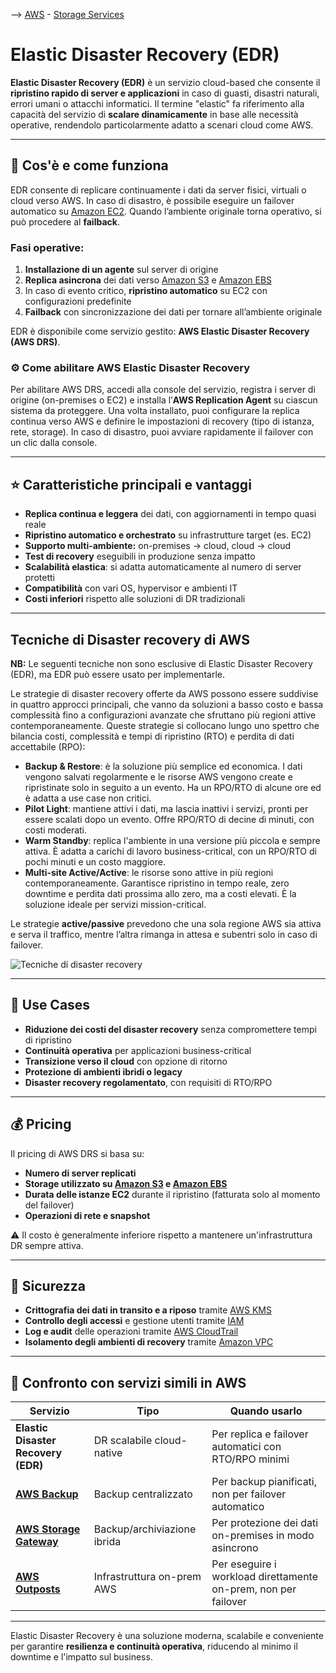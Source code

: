 --> [AWS](00-Intro/AWS.md)  -  [Storage Services](02-Storage-services/AWS-Storage-Services.md)
# Elastic Disaster Recovery (EDR)

**Elastic Disaster Recovery (EDR)** è un servizio cloud-based che consente il **ripristino rapido di server e applicazioni** in caso di guasti, disastri naturali, errori umani o attacchi informatici. Il termine "elastic" fa riferimento alla capacità del servizio di **scalare dinamicamente** in base alle necessità operative, rendendolo particolarmente adatto a scenari cloud come AWS.

---

## 🔧 Cos'è e come funziona

EDR consente di replicare continuamente i dati da server fisici, virtuali o cloud verso AWS. In caso di disastro, è possibile eseguire un failover automatico su [Amazon EC2](01-Compute-options/Amazon-EC2.md). Quando l’ambiente originale torna operativo, si può procedere al **failback**.

### Fasi operative:

1. **Installazione di un agente** sul server di origine
2. **Replica asincrona** dei dati verso [Amazon S3](02-Storage-services/Amazon-S3.md) e [Amazon EBS](02-Storage-services/Amazon-EBS.md)
3. In caso di evento critico, **ripristino automatico** su EC2 con configurazioni predefinite
4. **Failback** con sincronizzazione dei dati per tornare all’ambiente originale

EDR è disponibile come servizio gestito: **AWS Elastic Disaster Recovery (AWS DRS)**.

### ⚙️ Come abilitare AWS Elastic Disaster Recovery

Per abilitare AWS DRS, accedi alla console del servizio, registra i server di origine (on-premises o EC2) e installa l’**AWS Replication Agent** su ciascun sistema da proteggere. Una volta installato, puoi configurare la replica continua verso AWS e definire le impostazioni di recovery (tipo di istanza, rete, storage). In caso di disastro, puoi avviare rapidamente il failover con un clic dalla console.

---

## ⭐ Caratteristiche principali e vantaggi

- **Replica continua e leggera** dei dati, con aggiornamenti in tempo quasi reale
- **Ripristino automatico e orchestrato** su infrastrutture target (es. EC2)
- **Supporto multi-ambiente:** on-premises → cloud, cloud → cloud
- **Test di recovery** eseguibili in produzione senza impatto
- **Scalabilità elastica**: si adatta automaticamente al numero di server protetti
- **Compatibilità** con vari OS, hypervisor e ambienti IT
- **Costi inferiori** rispetto alle soluzioni di DR tradizionali

---

## Tecniche di Disaster recovery di AWS

**NB:** Le seguenti tecniche non sono esclusive di Elastic Disaster Recovery (EDR), ma EDR può essere usato per implementarle.

Le strategie di disaster recovery offerte da AWS possono essere suddivise in quattro approcci principali, che vanno da soluzioni a basso costo e bassa complessità fino a configurazioni avanzate che sfruttano più regioni attive contemporaneamente. 
Queste strategie si collocano lungo uno spettro che bilancia costi, complessità e tempi di ripristino (RTO) e perdita di dati accettabile (RPO):

- **Backup & Restore**: è la soluzione più semplice ed economica. I dati vengono salvati regolarmente e le risorse AWS vengono create e ripristinate solo in seguito a un evento. Ha un RPO/RTO di alcune ore ed è adatta a use case non critici.
- **Pilot Light**: mantiene attivi i dati, ma lascia inattivi i servizi, pronti per essere scalati dopo un evento. Offre RPO/RTO di decine di minuti, con costi moderati.
- **Warm Standby**: replica l'ambiente in una versione più piccola e sempre attiva. È adatta a carichi di lavoro business-critical, con un RPO/RTO di pochi minuti e un costo maggiore.
- **Multi-site Active/Active**: le risorse sono attive in più regioni contemporaneamente. Garantisce ripristino in tempo reale, zero downtime e perdita dati prossima allo zero, ma a costi elevati. È la soluzione ideale per servizi mission-critical.

Le strategie **active/passive** prevedono che una sola regione AWS sia attiva e serva il traffico, mentre l’altra rimanga in attesa e subentri solo in caso di failover.


![Tecniche di disaster recovery](disaster-recovery-options.png)

---

## 🚀 Use Cases

- **Riduzione dei costi del disaster recovery** senza compromettere tempi di ripristino
- **Continuità operativa** per applicazioni business-critical
- **Transizione verso il cloud** con opzione di ritorno
- **Protezione di ambienti ibridi o legacy**
- **Disaster recovery regolamentato**, con requisiti di RTO/RPO

---

## 💰 Pricing

Il pricing di AWS DRS si basa su:

- **Numero di server replicati**
- **Storage utilizzato su [Amazon S3](02-Storage-services/Amazon-S3.md) e [Amazon EBS](02-Storage-services/Amazon-EBS.md)**
- **Durata delle istanze EC2** durante il ripristino (fatturata solo al momento del failover)
- **Operazioni di rete e snapshot**

⚠️ Il costo è generalmente inferiore rispetto a mantenere un'infrastruttura DR sempre attiva.

---

## 🔐 Sicurezza

- **Crittografia dei dati in transito e a riposo** tramite [AWS KMS](09-Sicurezza-Compliance-Governance/Sicurezza/AWS-KMS.md)
- **Controllo degli accessi** e gestione utenti tramite [IAM](09-Sicurezza-Compliance-Governance/Sicurezza/AWS-IAM.md)
- **Log e audit** delle operazioni tramite [AWS CloudTrail](08-Auditing-Monitoring-Logging/Amazon-CloudTrail.md)
- **Isolamento degli ambienti di recovery** tramite [Amazon VPC](03-CDN-e-Networking/Amazon-VPC.md)

---

## 🔄 Confronto con servizi simili in AWS

| Servizio                        | Tipo                         | Quando usarlo                                                  |
|----------------------------------|------------------------------|----------------------------------------------------------------|
| **Elastic Disaster Recovery (EDR)** | DR scalabile cloud-native     | Per replica e failover automatici con RTO/RPO minimi           |
| **[AWS Backup](02-Storage-services/AWS-Backup.md)**            | Backup centralizzato          | Per backup pianificati, non per failover automatico            |
| **[AWS Storage Gateway](02-Storage-services/AWS-Storage-Gateway.md)** | Backup/archiviazione ibrida   | Per protezione dei dati on-premises in modo asincrono          |
| **[AWS Outposts](01-Compute-options/AWS-Outposts.md)**         | Infrastruttura on-prem AWS    | Per eseguire i workload direttamente on-prem, non per failover |

---

Elastic Disaster Recovery è una soluzione moderna, scalabile e conveniente per garantire **resilienza e continuità operativa**, riducendo al minimo il downtime e l'impatto sul business.
